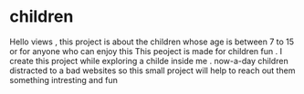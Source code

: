 # children
Hello views , this project is about the children whose age is between 7 to 15 or for anyone who can enjoy this 
This peoject is made for children fun . I create this project while exploring a childe inside me .
now-a-day children distracted to a bad websites so this small project will help to reach out them something intresting and fun
